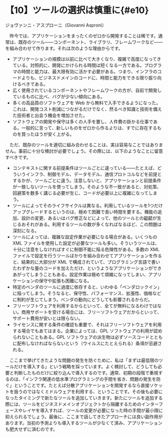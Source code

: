 # 【10】ツールの選択は慎重に{#e10}

<div class="author">ジョヴァンニ・アスプローニ（Giovanni Asproni）</div>

　昨今では、アプリケーションをまったくのゼロから開発することは稀です。通常は、既存のツール――コンポーネント、ライブラリ、フレームワークなど――を組み合わせて作ります。それは次のような理由からです。

* アプリケーションの規模は以前に比べて大きくなり、複雑で高度になってきている。対照的に、開発にかけられる時間は短くなる一方である。プログラマの時間と能力は、最大限有効に活かす必要がある。つまり、インフラのコードよりも、ビジネスドメインのコードに、時間と能力をできる限り振り向けるべきである。
* 広く使用されているコンポーネントやフレームワークの方が、自前で開発しているものに比べ、バグが少ない傾向にある。
* 多くの高品質のソフトウェアを Web から無料で入手できるようになった。これは、開発コスト削減につながるだけでなく、然るべき知識と技術を備えた技術者と出会う機会を増加させた。
* ソフトウェアの開発や保守は多くの人手を要し、人件費の掛かる仕事である。一般的に言って、新しいものをゼロから作るよりは、すでに存在するものを買ったほうが安く上がる。

　ただ、既存のツールを適切に組み合わせることは、実は容易なことではありません。事前に十分な検討が必要でしょう。その際には、以下のようなことに留意すべきです。

* コンテキストに関する前提条件はツールごとに違っている――たとえば、どういうインフラ、制御モデル、データモデル、通信プロトコルなどを前提とするかが、ツールごとに違う。注意しないと、アプリケーションと前提条件が一致しないツールを使ってしまう。そのような不一致があると、対処策、回避策を数多く講じる必要が生じ、コードが必要以上に複雑になってしまう。
* ツールによってそのライフサイクルは異なる。利用しているツールを1つだけアップグレードするというのは、極めて困難で長い時間を要する。機能の追加、設計の変更、あるいはバグ修正などによって、他のツールとの齟齬が生じるおそれがある。利用するツールの数が多くなればなるほど、この問題は深刻になる。
* ツールによっては、複雑な設定作業が必要になる場合がある。いくつもの XML ファイルを使用した設定が必要なツールも多い。そういうツールは、十分に注意をしなければすぐに制御不能に陥る危険性がある。多数の XML ファイルで設定を行うツールばかりを組み合わせてアプリケーションを作ると、結果的に大部分が XML で構成されていて、プログラミング言語で書いたわずかな量のコードを加えただけ、というようなアプリケーションができあがってしまうこともある。設定作業は極めて煩雑になってしまい、アプリケーションの保守や拡張も困難になる。
* 特定のベンダのツールに過度に依存すると、いわゆる「ベンダロックイン」に陥ってしまう。そうなると、保守性、パフォーマンス、拡張性、価格などに制約が生じてしまう。ベンダの動向にどうしても影響されるからだ。
* フリーソフトウェアを利用するからといって、全てが無料になるわけではない。商用サポートを受ける場合には、フリーソフトウェアだからといって、サポート費用が安いとは限らない。
* ライセンスに関する条件の確認も重要で、それはフリーソフトウェアを利用する場合でもあてはまる。企業によっては、GPL ソフトウェアの利用が認められないこともある。GPL ソフトウェアの派生物は必ずソースコードとともに配布しなければならないという（ウイルスにたとえられる）条項が忌避される。

　ここまで挙げてきたような問題の発生を防ぐために、私は「まずは最低限のツールだけを導入する」という戦略を採っています。よく検討して、どうしても必要と判断したものだけに絞り込んで導入するのです。通常、初期の段階で重視するのは、「インフラ関連の低水準プログラミングの手間を省き、問題の発生を防ぐ」ということです。たとえば分散アプリケーションを開発するなら直接ソケットを扱うのではなくミドルウェアを利用する、ということです。その後も必要になったタイミングで新たなツールを追加していきます。新たにツールを追加する際には、ツールをビジネスドメインオブジェクトから隔離するためのインターフェースやレイヤを導入すれば、ツールの変更が必要になった時の手間が最小限に抑えられるでしょう。最後に、ここまで話してきたアプローチには良い副作用があります。当初の予測よりも導入するツールが少なくて済み、アプリケーションも肥大せずに済むのです。
